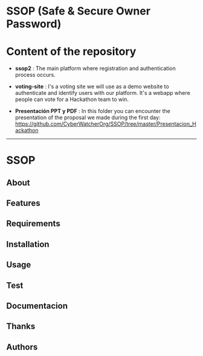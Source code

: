 # SSOP (Safe & Secure Owner Password)

# Content of the repository

- **ssop2** : The main platform where registration and authentication process occurs.

- **voting-site** : I's a voting site we will use as a demo website to authenticate and identify users with our platform. It's a webapp where
  people can vote for a Hackathon team to win.

- **Presentación PPT y PDF** : In this folder you can encounter the presentation of the proposal we made during the first day: https://github.com/CyberWatcherOrg/SSOP/tree/master/Presentacion_Hackathon

---

# SSOP

## About

## Features

## Requirements

## Installation

## Usage

## Test

## Documentacion

## Thanks

## Authors
